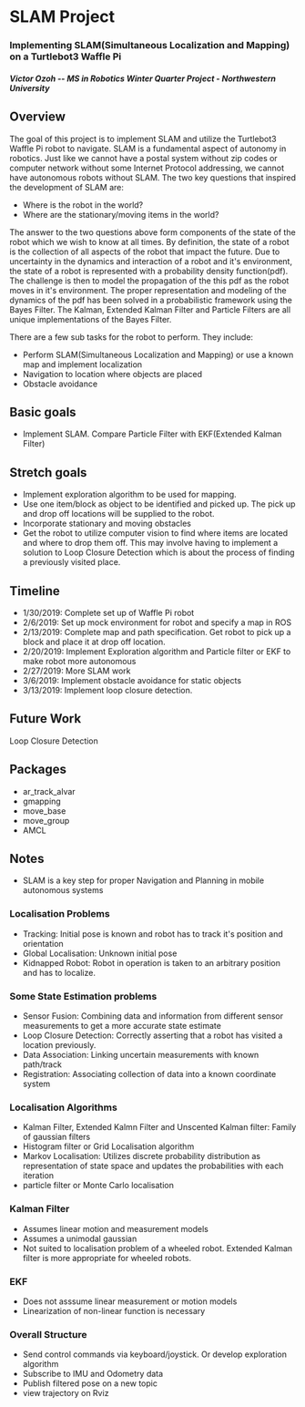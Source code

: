 SLAM Project
=============================

### Implementing SLAM(Simultaneous Localization and Mapping) on a Turtlebot3 Waffle Pi

#### *Victor Ozoh -- MS in Robotics Winter Quarter Project - Northwestern University*


## Overview
The goal of this project is to implement SLAM and utilize the Turtlebot3 Waffle Pi robot to navigate.
SLAM is a fundamental aspect of autonomy in robotics. Just like we cannot have a postal system
without zip codes or computer network without some Internet Protocol addressing, we cannot have autonomous robots without SLAM.
The two key questions that inspired the development of SLAM are:
- Where is the robot in the world?
- Where are the stationary/moving items in the world?

The answer to the two questions above form components of the state of the robot which we wish to know at all times.
By definition, the state of a robot is the collection of all aspects of the robot that impact the future. Due to uncertainty
in the dynamics and interaction of a robot and it's environment, the state of a robot is represented with a probability density function(pdf).
The challenge is then to model the propagation of the this pdf as the robot moves in it's environment.
The proper representation and modeling of the dynamics of the pdf has been solved in a probabilistic framework using the Bayes Filter.
The Kalman, Extended Kalman Filter and Particle Filters are all unique implementations of the Bayes Filter.

There are a few sub tasks for the robot to perform. They include:

- Perform SLAM(Simultaneous Localization and Mapping) or use a known map and implement localization
- Navigation to location where objects are placed
- Obstacle avoidance

## Basic goals
- Implement SLAM. Compare Particle Filter with EKF(Extended Kalman Filter)

## Stretch goals
- Implement exploration algorithm to be used for mapping.
- Use one item/block as object to be identified and picked up. The pick up and drop off
locations will be supplied to the robot.
- Incorporate stationary and moving obstacles
- Get the robot to utilize computer vision to find where items are located and where to drop them off. This may involve having to implement a solution to Loop Closure Detection which is about the process of finding a previously visited place.


## Timeline
- 1/30/2019:  Complete set up of Waffle Pi robot
- 2/6/2019:   Set up mock environment for robot and specify a map in ROS
- 2/13/2019:  Complete map and path specification. Get robot to pick up a block and place it at drop off location.
- 2/20/2019: Implement Exploration algorithm and Particle filter or EKF to make robot more autonomous
- 2/27/2019:  More SLAM work
- 3/6/2019: Implement obstacle avoidance for static objects
- 3/13/2019:  Implement loop closure detection.

## Future Work
Loop Closure Detection

## Packages
- ar_track_alvar
- gmapping
- move_base
- move_group
- AMCL

## Notes
- SLAM is a key step for proper Navigation and Planning in mobile autonomous systems
### Localisation Problems
- Tracking: Initial pose is known and robot has to track it's position and orientation
- Global Localisation: Unknown initial pose
- Kidnapped Robot: Robot in operation is taken to an arbitrary position and has to localize.
### Some State Estimation problems
- Sensor Fusion: Combining data and information from different sensor measurements to get a more accurate state estimate
- Loop Closure Detection: Correctly asserting that a robot has visited a location previously.
- Data Association: Linking uncertain measurements with known path/track
- Registration: Associating collection of data into a known coordinate system
### Localisation Algorithms
- Kalman Filter, Extended Kalmn Filter and Unscented Kalman filter: Family of gaussian filters
- Histogram filter or Grid Localisation algorithm
- Markov Localisation: Utilizes discrete probability distribution as representation of state space and updates the probabilities with each iteration
- particle filter or Monte Carlo localisation
### Kalman Filter
- Assumes linear motion and measurement models
- Assumes a unimodal gaussian
- Not suited to localisation problem of a wheeled robot. Extended Kalman filter is more appropriate for wheeled robots.
### EKF
- Does not asssume linear measurement or motion models
- Linearization of non-linear function is necessary

### Overall Structure
- Send control commands via keyboard/joystick. Or develop exploration algorithm
- Subscribe to IMU and Odometry data
- Publish filtered pose on a new topic
- view trajectory on Rviz
